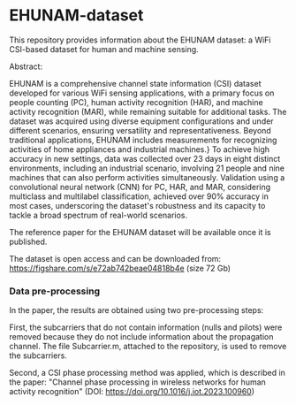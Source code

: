 # EHUNAM-dataset
This repository provides information about the EHUNAM dataset: a WiFi CSI-based dataset for human and machine sensing.

Abstract:

EHUNAM is a comprehensive channel state information (CSI) dataset developed for various WiFi sensing applications, with a primary focus on people counting (PC), human activity recognition (HAR), and machine activity recognition (MAR), while remaining suitable for additional tasks. The dataset was acquired using diverse equipment configurations and under different scenarios, ensuring versatility and representativeness. Beyond traditional applications, EHUNAM includes measurements for recognizing activities of home appliances and industrial machines.} To achieve high accuracy in new settings, data was collected over 23 days in eight distinct environments, including an industrial scenario, involving 21 people and nine machines that can also perform activities simultaneously. Validation using a convolutional neural network (CNN) for PC, HAR, and MAR, considering multiclass and multilabel classification, achieved over 90\% accuracy in most cases, underscoring the dataset's robustness and its capacity to tackle a broad spectrum of real-world scenarios.

The reference paper for the EHUNAM dataset will be available once it is published.

The dataset is open access and can be downloaded from:
https://figshare.com/s/e72ab742beae04818b4e (size 72 Gb)


### Data pre-processing
In the paper, the results are obtained using two pre-processing steps:

First, the subcarriers that do not contain information (nulls and pilots) were removed because they do not include information about the propagation channel. The file Subcarrier.m, attached to the repository, is used to remove the subcarriers.

Second, a CSI phase processing method was applied, which is described in the paper: "Channel phase processing in wireless networks for human activity recognition" (DOI: https://doi.org/10.1016/j.iot.2023.100960)

